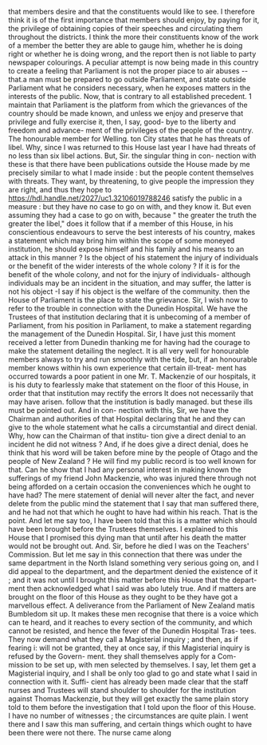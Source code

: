 that members desire and that the constituents would like to see. I therefore think it is of the first importance that members should enjoy, by paying for it, the privilege of obtaining copies of their speeches and circulating them throughout the districts. I think the more their constituents know of the work of a member the better they are able to gauge him, whether he is doing right or whether he is doing wrong, and the report then is not liable to party newspaper colourings. A peculiar attempt is now being made in this country to create a feeling that Parliament is not the proper piace to air abuses -- that.a man must be prepared to go outside Parliament, and state outside Parliament what he considers necessary, when he exposes matters in the interests of the public. Now, that is contrary to all established precedent. 1 maintain that Parliament is the platform from which the grievances of the country should be made known, and unless we enjoy and preserve that privilege and fully exercise it, then, I say, good- bye to the liberty and freedom and advance- ment of the privileges of the people of the country. The honourable member for Welling. ton City states that he has threats of libel. Why, since I was returned to this House last year I have had threats of no less than six libel actions. But, Sir. the singular thing in con- nection with these is that there have been publications outside the House made by me precisely similar to what I made inside : but the people content themselves with threats. They want, by threatening, to give people the impression they are right, and thus they hope to https://hdl.handle.net/2027/uc1.32106019788246 satisfy the public in a measure : but they have no case to go on with, and they know it. But even assuming they had a case to go on with, because " the greater the truth the greater the libel," does it follow that if a member of this House, in his conscientious endeavours to serve the best interests of his country, makes a statement which may bring him within the scope of some moneyed institution, he should expose himself and his family and his means to an attack in this manner ? Is the object of his statement the injury of individuals or the benefit of the wider interests of the whole colony ? If it is for the benefit of the whole colony, and not for the injury of individuals- although individuals may be an incident in the situation, and may suffer, the latter is not his object -I say if his object is the welfare of the community. then the House of Parliament is the place to state the grievance. Sir, I wish now to refer to the trouble in connection with the Dunedin Hospital. We have the Trustees of that institution declaring that it is unbecoming of a member of Parliament, from his position in Parliament, to make a statement regarding the management of the Dunedin Hospital. Sir, I have just this moment received a letter from Dunedin thanking me for having had the courage to make the statement detailing the neglect. It is all very well for honourable members always to try and run smoothly with the tide, but, if an honourable member knows within his own experience that certain ill-treat- ment has occurred towards a poor patient in one Mr. T. Mackenzie of our hospitals, it is his duty to fearlessly make that statement on the floor of this House, in order that that institution may rectify the errors It does not necessarily that may have arisen. follow that the institution is badly managed. but these ills must be pointed out. And in con- nection with this, Sir, we have the Chairman and authorities of that Hospital declaring that he and they can give to the whole statement what he calls a circumstantial and direct denial. Why, how can the Chairman of that institu- tion give a direct denial to an incident he did not witness ? And, if he does give a direct denial, does he think that his word will be taken before mine by the people of Otago and the people of New Zealand ? He will find my public record is too well known for that. Can he show that I had any personal interest in making known the sufferings of my friend John Mackenzie, who was injured there through not being afforded on a certain occasion the conveniences which he ought to have had? The mere statement of denial will never alter the fact, and never delete from the public mind the statement that I say that man suffered there, and he had not that which he ought to have had within his reach. That is the point. And let me say too, I have been told that this is a matter which should have been brought before the Trustees themselves. I explained to this House that I promised this dying man that until after his death the matter would not be brought out. And. Sir, before he died I was on the Teachers' Commission. But let me say in this connection that there was under the same department in the North Island something very serious going on, and I did appeal to the department, and the department denied the existence of it ; and it was not until I brought this matter before this House that the depart- ment then acknowledged what I said was abo lutely true. And if matters are brought on the floor of this House as they ought to be they have got a marvellous effect. A deliverance from the Parliament of New Zealand matis Bumbledom sit up. It makes these men recognise that there is a voice which can te heard, and it reaches to every section of the community, and which cannot be resisted, and hence the fever of the Dunedin Hospital Tras- tees. They now demand what they call a Magisterial inquiry ; and then, as if fearing i: will not be granted, they at once say, if this Magisterial inquiry is refused by the Govern- ment. they shall themselves apply for a Com- mission to be set up, with men selected by themselves. I say, let them get a Magisterial inquiry, and I shall be only too glad to go and state what I said in connection with it. Suffi- cient has already been made clear that the staff nurses and Trustees will stand shoulder to shoulder for the institution against Thomas Mackenzie, but they will get exactly the same plain story told to them before the investigation that I told upon the floor of this House. I have no number of witnesses ; the circumstances are quite plain. I went there and I saw this man suffering, and certain things which ought to have been there were not there. The nurse came along 